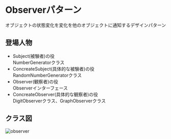 # Observerパターン
オブジェクトの状態変化を変化を他のオブジェクトに通知するデザインパターン

## 登場人物
- Subject(被験者)の役  
NumberGeneratorクラス
- ConcreateSubject(具体的な被験者)の役  
RandomNumberGeneratorクラス
- Observer(観察者)の役  
Observerインターフェース
- ConcreateObserver(具体的な観察者)の役  
DigitObserverクラス、GraphObserverクラス

## クラス図
![observer](https://user-images.githubusercontent.com/11749585/34570229-6f9d682e-f1ae-11e7-991d-0818720590a7.jpg)
